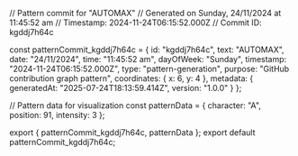 // Pattern commit for "AUTOMAX"
// Generated on Sunday, 24/11/2024 at 11:45:52 am
// Timestamp: 2024-11-24T06:15:52.000Z
// Commit ID: kgddj7h64c

const patternCommit_kgddj7h64c = {
  id: "kgddj7h64c",
  text: "AUTOMAX",
  date: "24/11/2024",
  time: "11:45:52 am",
  dayOfWeek: "Sunday",
  timestamp: "2024-11-24T06:15:52.000Z",
  type: "pattern-generation",
  purpose: "GitHub contribution graph pattern",
  coordinates: {
    x: 6,
    y: 4
  },
  metadata: {
    generatedAt: "2025-07-24T18:13:59.414Z",
    version: "1.0.0"
  }
};

// Pattern data for visualization
const patternData = {
  character: "A",
  position: 91,
  intensity: 3
};

export { patternCommit_kgddj7h64c, patternData };
export default patternCommit_kgddj7h64c;
